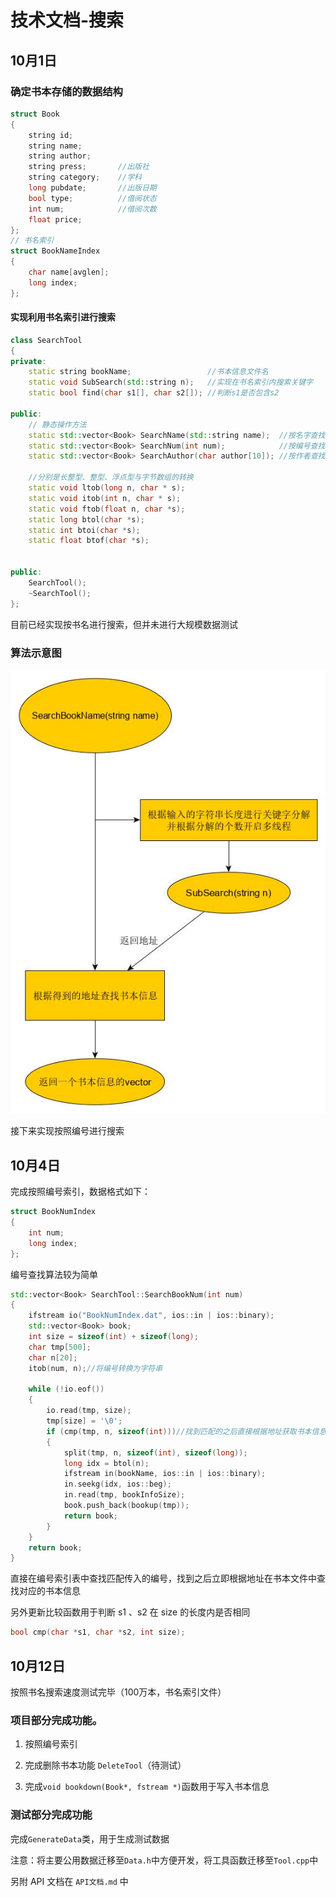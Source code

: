 # 技术文档-搜索

## 10月1日

### 确定书本存储的数据结构

```c++
struct Book
{
	string id;
	string name;
	string author;
	string press;		//出版社
	string category;	//学科
	long pubdate;		//出版日期
	bool type;			//借阅状态
	int num;			//借阅次数
	float price;
};
// 书名索引
struct BookNameIndex
{
	char name[avglen];
	long index;
};

```

#### 实现利用书名索引进行搜索

```c++
class SearchTool
{
private:
	static string bookName;					//书本信息文件名
	static void SubSearch(std::string n);	//实现在书名索引内搜索关键字
	static bool find(char s1[], char s2[]);	//判断s1是否包含s2

public:
	// 静态操作方法
	static std::vector<Book> SearchName(std::string name);	//按名字查找，已实现
	static std::vector<Book> SearchNum(int num);			//按编号查找，待实现
	static std::vector<Book> SearchAuthor(char author[10]);	//按作者查找，待实现

    //分别是长整型、整型、浮点型与字节数组的转换
	static void ltob(long n, char * s);
	static void itob(int n, char * s);
	static void ftob(float n, char *s);
	static long btol(char *s);
	static int btoi(char *s);
	static float btof(char *s);


public:
	SearchTool();
	~SearchTool();
};
```

目前已经实现按书名进行搜索，但并未进行大规模数据测试

### 算法示意图

![](./算法示意.jpg)

接下来实现按照编号进行搜索

## 10月4日

完成按照编号索引，数据格式如下：

```c++
struct BookNumIndex
{
	int num;
	long index;
};
```

编号查找算法较为简单

```c++
std::vector<Book> SearchTool::SearchBookNum(int num)
{
	ifstream io("BookNumIndex.dat", ios::in | ios::binary);
	std::vector<Book> book;
	int size = sizeof(int) + sizeof(long);
	char tmp[500];
	char n[20];
	itob(num, n);//将编号转换为字符串

	while (!io.eof())
	{
		io.read(tmp, size);
		tmp[size] = '\0';
		if (cmp(tmp, n, sizeof(int)))//找到匹配的之后直接根据地址获取书本信息
		{
			split(tmp, n, sizeof(int), sizeof(long));
			long idx = btol(n);
			ifstream in(bookName, ios::in | ios::binary);
			in.seekg(idx, ios::beg);
			in.read(tmp, bookInfoSize);
			book.push_back(bookup(tmp));
			return book;
		}
	}
	return book;
}
```

直接在编号索引表中查找匹配传入的编号，找到之后立即根据地址在书本文件中查找对应的书本信息

另外更新比较函数用于判断 s1 、s2 在 size 的长度内是否相同

```c++
bool cmp(char *s1, char *s2, int size);
```

## 10月12日

按照书名搜索速度测试完毕（100万本，书名索引文件）

### 项目部分完成功能。

1. 按照编号索引

2. 完成删除书本功能 `DeleteTool`（待测试）

3. 完成`void bookdown(Book*, fstream *)`函数用于写入书本信息

### 测试部分完成功能

完成`GenerateData`类，用于生成测试数据



注意：将主要公用数据迁移至`Data.h`中方便开发，将工具函数迁移至`Tool.cpp`中

另附 API 文档在 `API文档.md` 中

